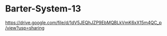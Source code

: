 # Barter-System-13
https://drive.google.com/file/d/1dV5JEQhJZP9EbMQBLkVmK6xX15m4QC_p/view?usp=sharing
